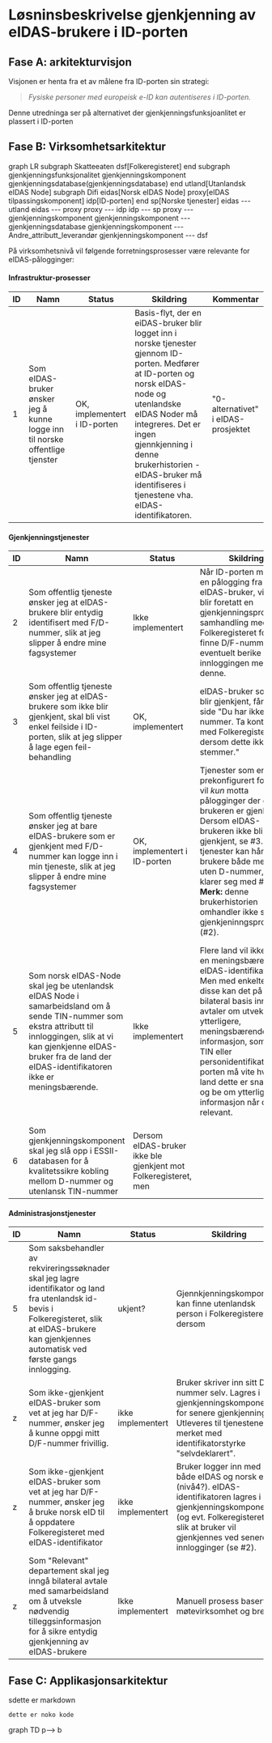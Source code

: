 # Løsninsbeskrivelse gjenkjenning av eIDAS-brukere i ID-porten

## Fase A: arkitekturvisjon

Visjonen er henta fra et av målene fra ID-porten sin strategi:

> *Fysiske personer med europeisk e-ID kan autentiseres i ID-porten.*

Denne utredninga ser på alternativet der gjenkjenningsfunksjoanlitet er plassert i ID-porten

## Fase B: Virksomhetsarkitektur



<div class="mermaid">
graph LR
subgraph Skatteeaten
  dsf[Folkeregisteret]
end
subgraph gjenkjenningsfunksjonalitet
  gjenkjenningskomponent
  gjenkjenningsdatabase(gjenkjenningsdatabase)
end
  utland[Utanlandsk eIDAS Node]
  subgraph Difi
      eidas[Norsk eIDAS Node]
      proxy[eIDAS tilpassingskomponent]
      idp[ID-porten]
  end
  sp[Norske tjenester]
  eidas --- utland
  eidas --- proxy
  proxy --- idp
  idp --- sp
  proxy --- gjenkjenningskomponent
  gjenkjenningskomponent --- gjenkjenningsdatabase
  gjenkjenningskomponent --- Andre_attributt_leverandør
  gjenkjenningskomponent --- dsf
</div>

På virksomhetsnivå vil følgende forretningsprosesser være relevante for  eIDAS-pålogginger:



#### Infrastruktur-prosesser

|ID|Namn|Status|Skildring|Kommentar|
|-|-|-|-|-|
|1|Som eIDAS-bruker ønsker jeg å kunne logge inn til norske offentlige tjenster|OK, implementert i ID-porten | Basis-flyt, der en eiDAS-bruker blir logget inn i norske tjenester gjennom ID-porten. Medfører at ID-porten og norsk eIDAS-node og utenlandske eIDAS Noder må integreres. Det er ingen gjennkjenning i denne brukerhistorien - eIDAS-bruker må identifiseres i tjenestene vha. eIDAS-identifikatoren.| "0-alternativet" i eIDAS-prosjektet |


#### Gjenkjenningstjenester

|ID|Namn|Status|Skildring|Kommentar|
|-|-|-|-|-|
|2|Som offentlig tjeneste ønsker jeg at eIDAS-brukere blir entydig identifisert med F/D-nummer, slik at jeg slipper å endre mine fagsystemer|Ikke implementert|Når ID-porten mottar en pålogging fra en eIDAS-bruker, vil det blir foretatt en gjenkjenningsprosess i samhandling med Folkeregisteret for å finne D/F-nummer, og eventuelt berike innloggingen med denne.|(*Kun "best-effort" (gjenkjenning basert på navn+fødselsdato) er implementert idag.*)|
|3|Som offentlig tjeneste ønsker jeg at eIDAS-brukere som ikke blir gjenkjent, skal bli vist enkel feilside i ID-porten, slik at jeg slipper å lage egen feil-behandling | OK, implementert | eIDAS-bruker som ikke blir gjenkjent, får opp en side "Du har ikke D-nummer. Ta kontakt med Folkeregisteret dersom dette ikke stemmer." |
|4|Som offentlig tjeneste ønsker jeg at bare eIDAS-brukere som er gjenkjent med F/D-nummer kan logge inn i min tjeneste, slik at jeg slipper å endre mine fagsystemer|OK, implementert i ID-porten| Tjenester som er prekonfigurert for dette, vil _kun_ motta pålogginger der eIDAS-brukeren er gjenkjent. Dersom eIDAS-brukeren ikke bli gjenkjent, se #3. Noen tjenester kan håndtere brukere både med og uten D-nummer, og de klarer seg med #2. **Merk:** denne brukerhistorien omhandler ikke selve gjenkjeninngsprosessen (#2).|Behovsanalysen viser at majoriteten av tjenesteeiere ønsker slik oppførsel.|
|5|Som norsk eIDAS-Node skal jeg be utenlandsk eIDAS Node i samarbeidsland  om å sende TIN-nummer som ekstra attributt til innloggingen, slik at vi kan gjenkjenne eIDAS-bruker fra de land der eIDAS-identifikatoren ikke er meningsbærende.  | Ikke implementert | Flere land vil ikke sende en meningsbærende eIDAS-identifikator. Men med enkelte av disse kan det på bilateral basis inngås avtaler om utveksling av ytterligere, meningsbærende informasjon, som feks. TIN eller  personidentifikator.  ID-porten må vite hvilke land dette er snakk om, og be om ytterligere informasjon når det er relevant.  | Må vurdere om dette skal skje hver gang, eller kun _dersom_ gjenkjenning mislykkes.  Kan feks. skje i kombinasjon med #3 slik: *"Jo, jeg har D-nummer og ønsker at norske myndigheter henter ytterligere informasjon fra mitt hjemland, for å se om dere finner meg igjen i norske registre."*|
|6|Som gjenkjenningskomponent skal jeg slå opp i ESSII-databasen for å kvalitetssikre kobling mellom D-nummer og utenlansk TIN-nummer| Dersom eIDAS-bruker ikke ble gjenkjent mot Folkeregisteret, men

#### Administrasjonstjenester

|ID|Namn|Status|Skildring|Kommentar|
|-|-|-|-|-|
|5|Som saksbehandler av rekvireringssøknader skal jeg lagre identifikator og land fra utenlandsk id-bevis i Folkeregisteret, slik at eIDAS-brukere kan gjenkjennes automatisk ved første gangs innlogging.|ukjent?|Gjennkjenningskomponent kan finne utenlandsk person i Folkeregisteret dersom |Må gjenkjenningskomponent vite _hvilken_ identifikator det er snakk om (TIN, passnr., personnummer, andre)
|z|Som ikke-gjenkjent eIDAS-bruker som vet at jeg har D/F-nummer, ønsker jeg å kunne oppgi mitt D/F-nummer frivillig.|ikke implementert |Bruker skriver inn sitt D-nummer selv. Lagres i gjenkjenningskomponenten for senere gjenkjenning. Utleveres til tjenestene merket med identifikatorstyrke "selvdeklarert". | Gir sannsynligvis for å dårlig koblings-styrke.  Risikovurderes?
|z|Som ikke-gjenkjent eIDAS-bruker som vet at jeg har D/F-nummer, ønsker jeg å bruke norsk eID til å oppdatere Folkeregisteret med eIDAS-identifikator| ikke implementert |Bruker logger inn med både eIDAS og norsk eID (nivå4?). eIDAS-identifikatoren lagres i gjenkjenningskomponenten (og evt. Folkeregisteret), slik at bruker vil gjenkjennes ved senere innlogginger (se #2). | Antar at mange av disse ikke besitter norsk eID (lengre). Liten gevinst ? |
|z| Som "Relevant" departement skal jeg inngå bilateral avtale med samarbeidsland om å utveksle nødvendig tilleggsinformasjon for å sikre entydig gjenkjenning av eIDAS-brukere|Ikke implementert|Manuell prosess basert på møtevirksomhet og brev.|Difi og Folkeregisteret må informeres/være med i prosessen.




## Fase C: Applikasjonsarkitektur


sdette er markdown

```
dette er noko kode
```

<div class="mermaid">
graph TD
  p--> b
</div>
